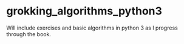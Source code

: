 # grokking_algorithms_python3
Will include exercises and basic algorithms in python 3 as I progress through the book.
